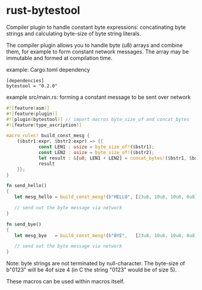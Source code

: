 # rust-bytestool
Compiler plugin to handle constant byte expressions: concatinating byte strings and calculating byte-size of byte string literals.

The compiler plugin allows you to handle byte (u8) arrays and combine them, for example to form constant network messages. The array may be immutable and formed at compilation time.

example: Cargo.toml dependency
```init
[dependencies]
bytestool = "0.2.0"
```

example src/main.rs: forming a constant message to be sent over network
```rust
#![feature(asm)]
#![feature(plugin)]
#![plugin(bytestool)] // import macros byte_size_of and concat_bytes
#![feature(type_ascription)]

macro_rules! build_const_mesg {
    ($bstr1:expr, $bstr2:expr) => {{
            const LEN1 : usize = byte_size_of!($bstr1);
            const LEN2 : usize = byte_size_of!($bstr2);
            let result : &[u8; LEN1 + LEN2] = concat_bytes!($bstr1, $bstr2);
            result
    }};
}

fn send_hello()
{
   let mesg_hello = build_const_mesg!(b"HELLO", [23u8, 10u8, 10u8, 0u8] );

   // send out the byte message via network
}

fn send_bye()
{
   let mesg_bye   = build_const_mesg!(b"BYE",   [23u8, 10u8, 10u8, 0u8] );

   // send out the byte message via network
}
```

Note: byte strings are not terminated by null-character. The byte-size of b"0123" will be 4of size 4  (in C the string "0123" would be of size 5).

These macros can be used within macros itself.
